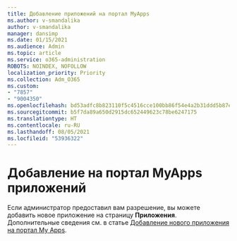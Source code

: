 ```yaml
---
title: Добавление приложений на портал MyApps
ms.author: v-smandalika
author: v-smandalika
manager: dansimp
ms.date: 01/15/2021
ms.audience: Admin
ms.topic: article
ms.service: o365-administration
ROBOTS: NOINDEX, NOFOLLOW
localization_priority: Priority
ms.collection: Adm_O365
ms.custom:
- "7857"
- "9004350"
ms.openlocfilehash: bd53adfc8b823110f5c4516cce100bb86f54e4a2b31ddd5b87ef53054fd60e11
ms.sourcegitcommit: b5f7da89a650d2915dc652449623c78be6247175
ms.translationtype: HT
ms.contentlocale: ru-RU
ms.lasthandoff: 08/05/2021
ms.locfileid: "53936322"
---
```

# <a name="adding-applications-to-the-myapps-portal"></a>Добавление на портал MyApps приложений

Если администратор предоставил вам разрешение, вы можете добавить новое приложение на страницу **Приложения**. Дополнительные сведения см. в статье [Добавление нового приложения на портал My Apps](https://docs.microsoft.com/azure/active-directory/user-help/my-apps-portal-end-user-access#add-a-new-app-to-the-my-apps-portal).